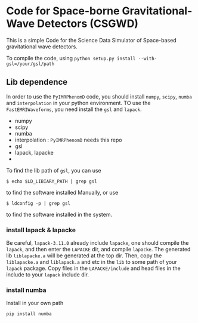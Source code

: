 # Code for Space-borne Gravitational-Wave Detectors (CSGWD)

This is a simple Code for the Science Data Simulator of Space-based gravitational wave detectors.

To compile the code, using `python setup.py install --with-gsl=/your/gsl/path`



## Lib dependence


In order to use the `PyIMRPhenomD` code, you should install `numpy`, `scipy`, `numba` and `interpolation` in your python environment. 
TO use the `FastEMRIWaveforms`, you need install the `gsl` and `lapack`.

- numpy
- scipy
- numba
- interpolation : `PyIMRPhenomD` needs this repo
- gsl
- lapack, lapacke
- 

To find the lib path of `gsl`, you can use
```
$ echo $LD_LIBIARY_PATH | grep gsl
```
to find the software installed Manually, or use
```
$ ldconfig -p | grep gsl
```
to find the software installed in the system.

### install lapack & lapacke

Be careful, `lapack-3.11.0` already include `lapacke`, one should compile the `lapack`, and then enter the `LAPACKE` dir, and compile `lapacke`. 
The generated lib `liblapacke.a` will be generated at the top dir.
Then, copy the `liblapacke.a` and `liblapack.a` and etc in the `lib` to some path of your `lapack` package.
Copy files in the `LAPACKE/include` and head files in the include to your `lapack` include dir.

### install numba 

Install in your own path
```
pip install numba
```

